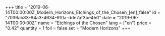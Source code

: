+++
title = "2019-06-14T00:00:00Z_Modern_Horizons_Etchings_of_the_Chosen_[en]_false"
id = "7036ab83-94a3-4634-9f0a-dde7af3be450"
date = "2019-06-14T00:00:00Z"
name = "Etchings of the Chosen"
lang = ["en"]
price = "0.42"
quantity = 1
foil = false
set = "Modern Horizons"
+++
